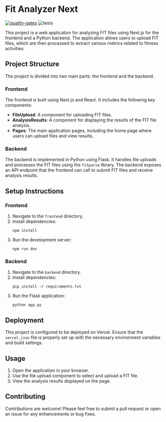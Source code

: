 # Fit Analyzer Next
[![quality-gates](https://github.com/aptyp78/AiSportAgent/actions/workflows/quality-gates.yml/badge.svg?branch=main)](https://github.com/aptyp78/AiSportAgent/actions/workflows/quality-gates.yml)
![tests](https://github.com/aptyp78/AiSportAgent/actions/workflows/tests.yml/badge.svg)

This project is a web application for analyzing FIT files using Next.js for the frontend and a Python backend. The application allows users to upload FIT files, which are then processed to extract various metrics related to fitness activities.

## Project Structure

The project is divided into two main parts: the frontend and the backend.

### Frontend

The frontend is built using Next.js and React. It includes the following key components:

- **FileUpload**: A component for uploading FIT files.
- **AnalysisResults**: A component for displaying the results of the FIT file analysis.
- **Pages**: The main application pages, including the home page where users can upload files and view results.

### Backend

The backend is implemented in Python using Flask. It handles file uploads and processes the FIT files using the `fitparse` library. The backend exposes an API endpoint that the frontend can call to submit FIT files and receive analysis results.

## Setup Instructions

### Frontend

1. Navigate to the `frontend` directory.
2. Install dependencies:
   ```
   npm install
   ```
3. Run the development server:
   ```
   npm run dev
   ```

### Backend

1. Navigate to the `backend` directory.
2. Install dependencies:
   ```
   pip install -r requirements.txt
   ```
3. Run the Flask application:
   ```
   python app.py
   ```

## Deployment

This project is configured to be deployed on Vercel. Ensure that the `vercel.json` file is properly set up with the necessary environment variables and build settings.

## Usage

1. Open the application in your browser.
2. Use the file upload component to select and upload a FIT file.
3. View the analysis results displayed on the page.

## Contributing

Contributions are welcome! Please feel free to submit a pull request or open an issue for any enhancements or bug fixes.